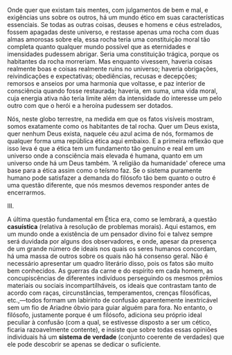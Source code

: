 Onde quer que existam tais mentes, com julgamentos de bem e mal, e exigências uns sobre os outros, há um mundo ético em suas características essenciais. Se todas as outras coisas, deuses e homens e céus estrelados, fossem apagadas deste universo, e restasse apenas uma rocha com duas almas amorosas sobre ela, essa rocha teria uma constituição moral tão completa quanto qualquer mundo possível que as eternidades e imensidades pudessem abrigar. Seria uma constituição trágica, porque os habitantes da rocha morreriam. Mas enquanto vivessem, haveria coisas realmente boas e coisas realmente ruins no universo; haveria obrigações, reivindicações e expectativas; obediências, recusas e decepções; remorsos e anseios por uma harmonia que voltasse, e paz interior de consciência quando fosse restaurada; haveria, em suma, uma vida moral, cuja energia ativa não teria limite além da intensidade do interesse um pelo outro com que o herói e a heroína pudessem ser dotados.

Nós, neste globo terrestre, na medida em que os fatos visíveis mostram, somos exatamente como os habitantes de tal rocha. Quer um Deus exista, quer nenhum Deus exista, naquele céu azul acima de nós, formamos de qualquer forma uma república ética aqui embaixo. E a primeira reflexão que isso leva é que a ética tem um fundamento tão genuíno e real em um universo onde a consciência mais elevada é humana, quanto em um universo onde há um Deus também. 'A religião da humanidade' oferece uma base para a ética assim como o teísmo faz. Se o sistema puramente humano pode satisfazer a demanda do filósofo tão bem quanto o outro é uma questão diferente, que nós mesmos devemos responder antes de encerrarmos.

III.

A última questão fundamental em Ética era, como se lembrará, a questão **casuística** (relativa à resolução de problemas morais). Aqui estamos, em um mundo onde a existência de um pensador divino foi e talvez sempre será duvidada por alguns dos observadores, e onde, apesar da presença de um grande número de ideais nos quais os seres humanos concordam, há uma massa de outros sobre os quais não há consenso geral. Não é necessário apresentar um quadro literário disso, pois os fatos são muito bem conhecidos. As guerras da carne e do espírito em cada homem, as concupiscências de diferentes indivíduos perseguindo os mesmos prêmios materiais ou sociais incompartilháveis, os ideais que contrastam tanto de acordo com raças, circunstâncias, temperamentos, crenças filosóficas, etc.,—todos formam um labirinto de confusão aparentemente inextricável sem um fio de Ariadne óbvio para guiar alguém para fora. No entanto, o filósofo, justamente porque é um filósofo, adiciona seu próprio ideal peculiar à confusão (com a qual, se estivesse disposto a ser um cético, ficaria razoavelmente contente), e insiste que sobre todas essas opiniões individuais há um **sistema de verdade** (conjunto coerente de verdades) que ele pode descobrir se apenas se dedicar o suficiente.